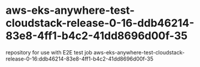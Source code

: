 # aws-eks-anywhere-test-cloudstack-release-0-16-ddb46214-83e8-4ff1-b4c2-41dd8696d00f-35
repository for use with E2E test job aws-eks-anywhere-test-cloudstack-release-0-16:ddb46214-83e8-4ff1-b4c2-41dd8696d00f-35
